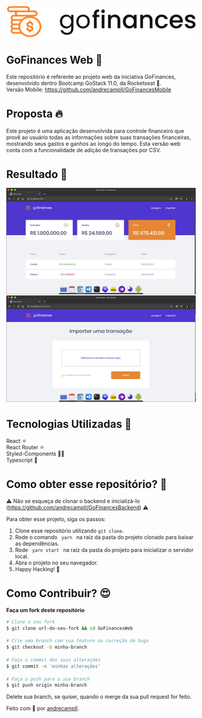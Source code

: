 <p align="center">
  <img src="LogoDark@3x.png" />
</p>

# GoFinances Web 💸
Este repositório é referente ao projeto web da iniciativa GoFinances, desenvolvido dentro Bootcamp GoStack 11.0, da Rocketseat 🚀. <br />
Versão Mobile: https://github.com/andrecampll/GoFinancesMobile

# Proposta 🔥
Este projeto é uma aplicação desenvolvida para controle financeiro que provê ao usuário
todas as informações sobre suas transações financeiras, mostrando seus gastos e
ganhos ao longo do tempo. Esta versão web conta com a funcionalidade de adição de transações por CSV.

# Resultado 🚀
<img src="Screenshot from 2020-04-30 18-34-24.png" />
<img src="Screenshot from 2020-04-30 18-35-39.png" />

# Tecnologias Utilizadas 🚀
React ⚛️ <br />
React Router ⚛️ <br />
Styled-Components 💅🏻 <br />
Typescript 🦕

# Como obter esse repositório? 🤔
⚠️ Não se esqueça de clonar o backend e inicializá-lo (https://github.com/andrecampll/GoFinancesBackend) ⚠️

Para obter esse projeto, siga os passos:
1. Clone esse repositório utilizando <code>git clone</code>.
2. Rode o comando <code> yarn </code> na raíz da pasta do projeto clonado para baixar as dependências.
3. Rode <code> yarn start </code> na raíz da pasta do projeto para inicializar o servidor local.
4. Abra o projeto no seu navegador.
5. Happy Hacking! 🚀

# Como Contribuir? 😍
**Faça um fork deste repositório**

```bash
# Clone o seu fork
$ git clone url-do-seu-fork && cd GoFinancesWeb

# Crie uma branch com sua feature ou correção de bugs
$ git checkout -b minha-branch

# Faça o commit das suas alterações
$ git commit -m 'minhas alterações'

# Faça o push para a sua branch
$ git push origin minha-branch
```

Delete sua branch, se quiser, quando o merge da sua pull request for feito. <br />

Feito com 💜 por <a href="https://www.linkedin.com/in/andrecampll/" target="blank">andrecampll</a>.


